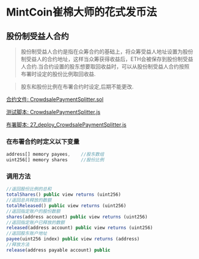 # MintCoin崔棉大师的花式发币法

## 股份制受益人合约
> 股份制受益人合约是指在众筹合约的基础上，将众筹受益人地址设置为股份制受益人的合约地址，这样当众筹获得收益后，ETH会被保存到股份制受益人合约.当合约设置的股东想要取回收益时，可以从股份制受益人合约按照布署时设定的股份比例取回收益.

> 股东和股份比例在布署合约时设定,后期不能更改.

[合约文件: CrowdsalePaymentSplitter.sol](https://github.com/Fankouzu/MintCoin/blob/master/contracts/Multi/CrowdsalePaymentSplitter.sol)

[测试脚本: CrowdsalePaymentSplitter.js](https://github.com/Fankouzu/MintCoin/blob/master/test/Multi/CrowdsalePaymentSplitter.js)

[布署脚本: 27_deploy_CrowdsalePaymentSplitter.js](https://github.com/Fankouzu/MintCoin/blob/master/migrations/27_deploy_CrowdsalePaymentSplitter.js)

### 在布署合约时定义以下变量
```javascript
address[] memory payees,    //股东数组
uint256[] memory shares     //股份比例
```
### 调用方法
```javascript
//返回股份比例的总和
totalShares() public view returns (uint256)
//返回总共释放的数额
totalReleased() public view returns (uint256) 
//返回指定账户的股份数额
shares(address account) public view returns (uint256)
//返回指定账户已释放的数额
released(address account) public view returns (uint256)
//返回股东账户地址
payee(uint256 index) public view returns (address)
//释放方法
release(address payable account) public
```
